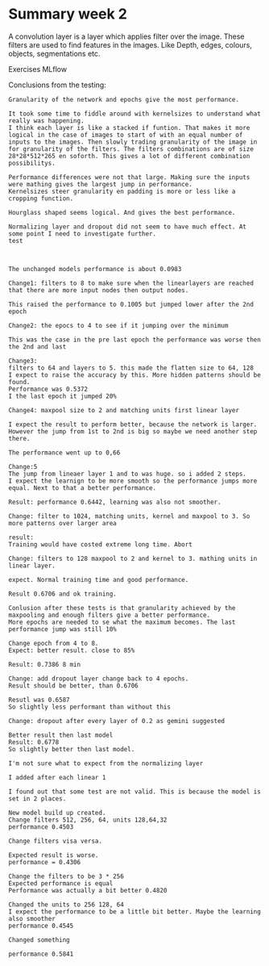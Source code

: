 # Summary week 2
A convolution layer is a layer which applies filter over the image. These filters are used to find features in the images. Like Depth, edges, colours, objects, segmentations etc.

Exercises MLflow

Conclusions from the testing:

    Granularity of the network and epochs give the most performance.

    It took some time to fiddle around with kernelsizes to understand what really was happening.
    I think each layer is like a stacked if funtion. That makes it more logical in the case of images to start of with an equal number of inputs to the images. Then slowly trading granularity of the image in for granularity of the filters. The filters combinations are of size 28*28*512*265 en soforth. This gives a lot of different combination possibilitys.

    Performance differences were not that large. Making sure the inputs were mathing gives the largest jump in performance.
    Kernelsizes steer granularity en padding is more or less like a cropping function.

    Hourglass shaped seems logical. And gives the best performance.

    Normalizing layer and dropout did not seem to have much effect. At some point I need to investigate further.
    test



    The unchanged models performance is about 0.0983

    Change1: filters to 8 to make sure when the linearlayers are reached that there are more input nodes then output nodes.

    This raised the performance to 0.1005 but jumped lower after the 2nd epoch

    Change2: the epocs to 4 to see if it jumping over the minimum

    This was the case in the pre last epoch the performance was worse then the 2nd and last

    Change3:
    filters to 64 and layers to 5. this made the flatten size to 64, 128
    I expect to raise the accuracy by this. More hidden patterns should be found.
    Performance was 0.5372
    I the last epoch it jumped 20%

    Change4: maxpool size to 2 and matching units first linear layer

    I expect the result to perform better, because the network is larger. However the jump from 1st to 2nd is big so maybe we need another step there.

    The performance went up to 0,66

    Change:5
    The jump from lineaer layer 1 and to was huge. so i added 2 steps.
    I expect the learnign to be more smooth so the performance jumps more equal. Next to that a better performance.

    Result: performance 0.6442, learning was also not smoother.

    Change: filter to 1024, matching units, kernel and maxpool to 3. So more patterns over larger area

    result:
    Training would have costed extreme long time. Abort

    Change: filters to 128 maxpool to 2 and kernel to 3. mathing units in linear layer.

    expect. Normal training time and good performance.

    Result 0.6706 and ok training.

    Conlusion after these tests is that granularity achieved by the maxpooling and enough filters give a better performance.
    More epochs are needed to se what the maximum becomes. The last performance jump was still 10%

    Change epoch from 4 to 8.
    Expect: better result. close to 85%

    Result: 0.7386 8 min

    Change: add dropout layer change back to 4 epochs.
    Result should be better, than 0.6706

    Resutl was 0.6587
    So slightly less performant than without this

    Change: dropout after every layer of 0.2 as gemini suggested

    Better result then last model
    Result: 0.6778
    So slightly better then last model.

    I'm not sure what to expect from the normalizing layer

    I added after each linear 1

    I found out that some test are not valid. This is because the model is set in 2 places.

    New model build up created.
    Change filters 512, 256, 64, units 128,64,32
    performance 0.4503

    Change filters visa versa.

    Expected result is worse.
    performance = 0.4306

    Change the filters to be 3 * 256
    Expected performance is equal
    Performance was actually a bit better 0.4820

    Changed the units to 256 128, 64
    I expect the performance to be a little bit better. Maybe the learning also smoother
    performance 0.4545

    Changed something

    performance 0.5841



